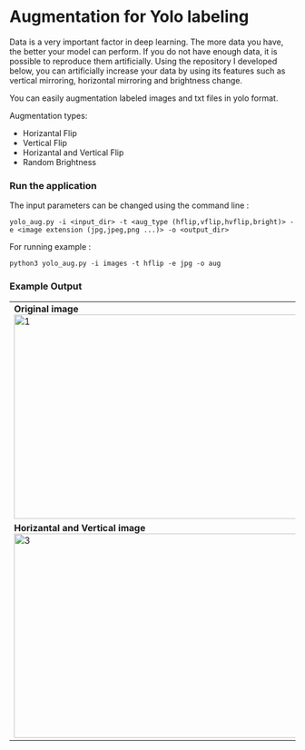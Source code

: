 # Augmentation for Yolo labeling
 Data is a very important factor in deep learning. The more data you have, the better your model can perform. If you do not have enough data, it is possible to reproduce them artificially. Using the repository I developed below, you can artificially increase your data by using its features such as vertical mirroring, horizontal mirroring and brightness change.
 
 
You can easily augmentation labeled images and txt files in yolo format.

Augmentation types:
- Horizantal Flip
- Vertical Flip
- Horizantal and Vertical Flip
- Random Brightness


### Run the application

The input parameters can be changed using the command line :
~~~
yolo_aug.py -i <input_dir> -t <aug_type (hflip,vflip,hvflip,bright)> -e <image extension (jpg,jpeg,png ...)> -o <output_dir>
~~~~~~~~~
For running example :
~~~~
python3 yolo_aug.py -i images -t hflip -e jpg -o aug
~~~~~~~~~

### Example Output

<table>
  <tr>
    <td> <b>Original image </b> <img src="https://github.com/MehmetOKUYAR/Augmentation_for_Yolo_labeling/blob/main/aug_example/example/frame_007252.jpg" alt="1" width = 640px height = 360px ></td>
    <td><b>Vertical image </b><img src="https://github.com/MehmetOKUYAR/Augmentation_for_Yolo_labeling/blob/main/aug_example/example/horizantal.png" alt="2" width = 640px height = 360px></td>
   </tr>
   
   <tr>
      <td><b>Horizantal and Vertical image </b><img src="https://github.com/MehmetOKUYAR/Augmentation_for_Yolo_labeling/blob/main/aug_example/example/horizantal_and_vertical.png" alt="3" width = 640px height = 360px></td>
      <td><b>Horizantal image </b><img src="https://github.com/MehmetOKUYAR/Augmentation_for_Yolo_labeling/blob/main/aug_example/example/vertical.png" alt="4" width = 640px height = 360px>
  </td>
  </tr>
</table>
